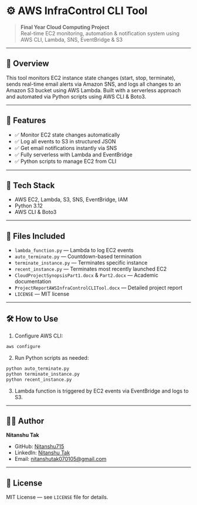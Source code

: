 # ⚙️ AWS InfraControl CLI Tool

> **Final Year Cloud Computing Project**  
> Real-time EC2 monitoring, automation & notification system using AWS CLI, Lambda, SNS, EventBridge & S3

---

## 📌 Overview

This tool monitors EC2 instance state changes (start, stop, terminate), sends real-time email alerts via Amazon SNS, and logs all changes to an Amazon S3 bucket using AWS Lambda. Built with a serverless approach and automated via Python scripts using AWS CLI & Boto3.

---

## 🚀 Features

- ✅ Monitor EC2 state changes automatically
- ✅ Log all events to S3 in structured JSON
- ✅ Get email notifications instantly via SNS
- ✅ Fully serverless with Lambda and EventBridge
- ✅ Python scripts to manage EC2 from CLI

---

## 🧠 Tech Stack

- AWS EC2, Lambda, S3, SNS, EventBridge, IAM
- Python 3.12
- AWS CLI & Boto3

---

## 🧾 Files Included

- `lambda_function.py` — Lambda to log EC2 events
- `auto_terminate.py` — Countdown-based termination
- `terminate_instance.py` — Terminates specific instance
- `recent_instance.py` — Terminates most recently launched EC2
- `CloudProjectSynopsisPart1.docx` & `Part2.docx` — Academic documentation
- `ProjectReportAWSInfraControlCLITool.docx` — Detailed project report
- `LICENSE` — MIT license

---

## 🛠️ How to Use

1. Configure AWS CLI:
```bash
aws configure
```

2. Run Python scripts as needed:
```bash
python auto_terminate.py
python terminate_instance.py
python recent_instance.py
```

3. Lambda function is triggered by EC2 events via EventBridge and logs to S3.

---

## 🧑‍💻 Author

**Nitanshu Tak**  
- GitHub: [Nitanshu715](https://github.com/Nitanshu715)
- LinkedIn: [Nitanshu Tak](https://www.linkedin.com/in/nitanshu-tak-89a1ba289/)
- Email: nitanshutak070105@gmail.com

---

## 📜 License

MIT License — see `LICENSE` file for details.
